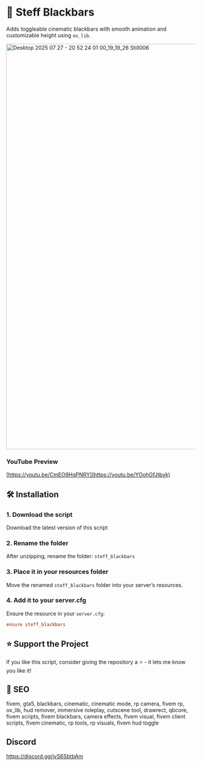 # 🚀 Steff Blackbars

Adds toggleable cinematic blackbars with smooth animation and customizable height using `ox_lib`.

<img width="1920" height="1080" alt="Desktop 2025 07 27 - 20 52 24 01 00_19_19_26 Still006" src="https://github.com/user-attachments/assets/e336be52-1000-49c8-90ff-e29e35c6a981" />

### YouTube Preview
[https://youtu.be/CmEO9HqPNRY](https://youtu.be/YOohGfJtbvk)

## 🛠️ Installation

### 1. **Download the script**

Download the latest version of this script

### 2. **Rename the folder**

After unzipping, rename the folder: `steff_blackbars`

### 3. **Place it in your resources folder**

Move the renamed `steff_blackbars` folder into your server’s resources.

### 4. **Add it to your server.cfg**

Ensure the resource in your `server.cfg`:

```cfg
ensure steff_blackbars
```

## ⭐ Support the Project
If you like this script, consider giving the repository a ⭐️ - it lets me know you like it!

## 🎯 SEO
fivem, gta5, blackbars, cinematic, cinematic mode, rp camera, fivem rp, ox_lib, hud remover, immersive roleplay, cutscene tool, drawrect, qbcore, fivem scripts, fivem blackbars, camera effects, fivem visual, fivem client scripts, fivem cinematic, rp tools, rp visuals, fivem hud toggle

## Discord 
https://discord.gg/jvS6SbtbAm
